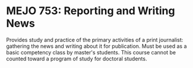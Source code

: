 # MEJO 753: Reporting and Writing News

Provides study and practice of the primary activities of a print journalist: gathering the news and writing about it for publication. Must be used as a basic competency class by master's students. This course cannot be counted toward a program of study for doctoral students.